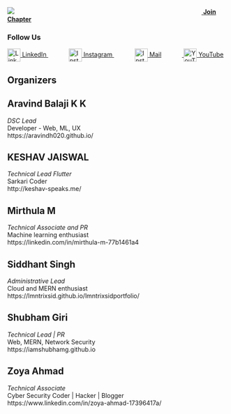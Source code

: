 <img src="https://github.com/dsc-srmrmp/dsc-srmrmp.github.io/blob/master/assets/DSC%20SRM%20IST,%20Ramapuram%20Campus%20Logo%20x1.png?raw=true">
&nbsp;&nbsp;&nbsp;&nbsp;&nbsp;&nbsp;&nbsp;&nbsp;&nbsp;&nbsp;&nbsp;&nbsp;&nbsp;&nbsp;&nbsp;&nbsp;&nbsp;&nbsp;&nbsp;&nbsp;&nbsp;&nbsp;&nbsp;&nbsp;&nbsp;&nbsp;&nbsp;&nbsp;&nbsp;&nbsp;&nbsp;&nbsp;&nbsp;&nbsp;&nbsp;&nbsp;&nbsp;&nbsp;&nbsp;&nbsp;&nbsp;&nbsp;&nbsp;&nbsp;&nbsp;&nbsp;&nbsp;&nbsp;&nbsp;&nbsp;&nbsp;&nbsp;&nbsp;&nbsp;&nbsp;&nbsp;&nbsp;&nbsp;&nbsp;&nbsp;&nbsp;&nbsp;&nbsp;&nbsp;&nbsp;&nbsp;&nbsp;&nbsp;&nbsp;&nbsp;&nbsp;&nbsp;&nbsp;&nbsp;&nbsp;&nbsp;&nbsp;&nbsp;&nbsp;&nbsp;&nbsp;&nbsp;&nbsp;&nbsp;&nbsp;&nbsp;&nbsp;&nbsp;&nbsp;&nbsp;&nbsp;&nbsp;&nbsp;&nbsp;&nbsp;&nbsp;&nbsp;&nbsp;&nbsp;&nbsp;&nbsp;&nbsp;&nbsp;&nbsp;&nbsp;&nbsp;&nbsp;&nbsp;<a href="https://dsc.community.dev/srm-institute-of-science-and-technology-ramapuram/" align="center"> <strong>Join Chapter </strong></a>
  <p> <h3>Follow Us</h3> 
 <a href="https://www.linkedin.com/company/dsc-srm-ramapuram/"><img align="center" alt="LinkedIn" width="30px" height="30" src="https://github.com/TheDudeThatCode/TheDudeThatCode/raw/master/Assets/Linkedin.svg" style="max-width:100%;">&nbsp;LinkedIn </a> &nbsp;&nbsp;&nbsp;&nbsp;&nbsp;&nbsp;&nbsp;&nbsp;&nbsp;&nbsp;&nbsp;&nbsp;<a href="https://www.instagram.com/dscsrm.rmp/"><img align="center" alt="Instagram" width="30px" height="30" src="https://github.com/TheDudeThatCode/TheDudeThatCode/raw/master/Assets/Instagram.svg" style="max-width:100%;">&nbsp;Instagram </a>&nbsp;&nbsp;&nbsp;&nbsp;&nbsp;&nbsp;&nbsp;&nbsp;&nbsp;&nbsp;&nbsp;&nbsp;<a href="mailto:dsc.srmramapuram@gmail.com"><img align="center" alt="Instagram" width="30px" height="30" src="https://github.com/TheDudeThatCode/TheDudeThatCode/blob/master/Assets/Gmail.svg" style="max-width:100%;">&nbsp;Mail</a>&nbsp;&nbsp;&nbsp;&nbsp;&nbsp;&nbsp;&nbsp;&nbsp;&nbsp;&nbsp;&nbsp;&nbsp;<a href="https://youtube.com/channel/UCEym9CYeeSWiMtQwN9YQXOQ"> <img align="center" alt="YouTube" width="30px" height="30" src="https://upload.wikimedia.org/wikipedia/commons/7/72/YouTube_social_white_square_%282017%29.svg" style="max-width:100%;">&nbsp;YouTube</a>
 </p>
  <h2> Organizers </h2>
<h2>Aravind Balaji K K</h2> 
  <p> <i>DSC Lead</i> <br> Developer - Web, ML, UX <br> https://aravindh020.github.io/ </p>

<h2>KESHAV JAISWAL</h2> 
<p> <i>Technical Lead Flutter</i><br> Sarkari Coder<br> http://keshav-speaks.me/ </p>

<h2>Mirthula M</h2> 
<p><i> Technical Associate and PR </i><br> Machine learning enthusiast <br> https://linkedin.com/in/mirthula-m-77b1461a4 </p>

<h2>Siddhant Singh</h2>
<p><i>Administrative Lead</i>  <br> Cloud and MERN enthusiast <br> https://lmntrixsid.github.io/lmntrixsidportfolio/ </p>

<h2>Shubham Giri</h2>
<p><i>Technical Lead | PR</i> <br>Web, MERN, Network Security <br> https://iamshubhamg.github.io</p>

<h2>Zoya Ahmad</h2>
<p><i>Technical Associate</i> <br>Cyber Security Coder | Hacker | Blogger <br> https://www.linkedin.com/in/zoya-ahmad-17396417a/</p>

